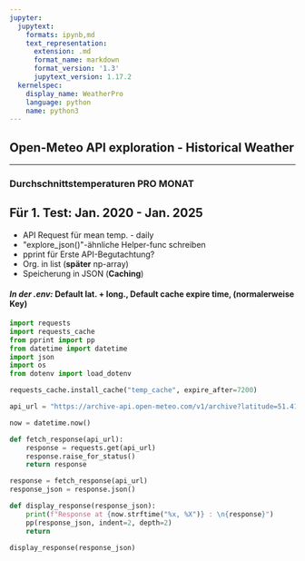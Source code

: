 ```yaml
---
jupyter:
  jupytext:
    formats: ipynb,md
    text_representation:
      extension: .md
      format_name: markdown
      format_version: '1.3'
      jupytext_version: 1.17.2
  kernelspec:
    display_name: WeatherPro
    language: python
    name: python3
---
```


<!-- #region editable=true slideshow={"slide_type": ""} -->
## **Open-Meteo API exploration - Historical Weather**
 
 ---
 
###  **Durchschnittstemperaturen PRO MONAT**

## **Für 1. Test: Jan. 2020 - Jan. 2025**
- API Request für mean temp. - daily
- "explore_json()"-ähnliche Helper-func schreiben
- pprint für Erste API-Begutachtung?
- Org. in list (**später** np-array)
- Speicherung in JSON (**Caching**)

#### *In der .env:* Default lat. + long., Default cache expire time, (normalerweise Key)
<!-- #endregion -->

```python
import requests
import requests_cache
from pprint import pp
from datetime import datetime
import json
import os
from dotenv import load_dotenv
```

```python
requests_cache.install_cache("temp_cache", expire_after=7200)
```

```python
api_url = "https://archive-api.open-meteo.com/v1/archive?latitude=51.414722&longitude=7.167222&start_date=2020-01-01&end_date=2025-01-01&daily=temperature_2m_mean&timezone=Europe%2FBerlin" #Winz-Baak, daily mean (täglicher Durchschnitt) Jan. 2020 - Jan. 2025

now = datetime.now()

def fetch_response(api_url):
    response = requests.get(api_url)
    response.raise_for_status()
    return response

response = fetch_response(api_url)
response_json = response.json() 
```

```python
def display_response(response_json):
    print(f"Response at {now.strftime("%x, %X")} : \n{response}")
    pp(response_json, indent=2, depth=2)
    return 

display_response(response_json)
```
